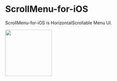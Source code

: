 ScrollMenu-for-iOS
===

ScrollMenu-for-iOS is HorizontalScrollable Menu UI.

<img width=150 src="https://raw.github.com/ojimac/ScrollMenu-for-iOS/master/ScrollMenu-for-iOS/Screenshots/1.png"/>
